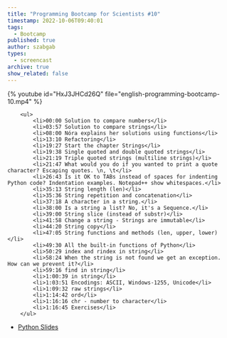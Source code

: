 ```yaml
---
title: "Programming Bootcamp for Scientists #10"
timestamp: 2022-10-06T09:40:01
tags:
  - Bootcamp
published: true
author: szabgab
types:
  - screencast
archive: true
show_related: false
---
```



{% youtube id="HxJ3JHCd26Q" file="english-programming-bootcamp-10.mp4" %}

        <ul>
            <li>00:00 Solution to compare numbers</li>
            <li>03:57 Solution to compare strings</li>
            <li>08:00 Nóra explains her solutions using functions</li>
            <li>13:10 Refactoring</li>
            <li>19:27 Start the chapter Strings</li>
            <li>19:38 Single quoted and double quoted strings</li>
            <li>21:19 Triple quoted strings (multiline strings)</li>
            <li>21:47 What would you do if you wanted to print a quote character? Escaping quotes. \n, \t</li>
            <li>26:43 Is it OK to TABs instead of spaces for indenting Python code? Indentation examples. Notepad++ show whitespaces.</li>
            <li>35:13 String length (len)</li>
            <li>35:36 String repetition and concatenation</li>
            <li>37:18 A character in a string.</li>
            <li>38:00 Is a string a list? No, it's a Sequence.</li>
            <li>39:00 String slice (instead of substr)</li>
            <li>41:58 Change a string - Strings are immutable</li>
            <li>44:20 String copy</li>
            <li>47:05 String functions and methods (len, upper, lower)</li>
            <li>49:30 All the built-in functions of Python</li>
            <li>50:29 index and rindex in string</li>
            <li>58:24 When the string is not found we get an exception. How can we prevent it?</li>
            <li>59:16 find in string</li>
            <li>1:00:39 in string</li>
            <li>1:03:51 Encodings: ASCII, Windows-1255, Unicode</li>
            <li>1:09:32 raw strings</li>
            <li>1:14:42 ord</li>
            <li>1:16:16 chr - number to character</li>
            <li>1:16:45 Exercises</li>
        </ul>

* [Python Slides](/slides/python)


